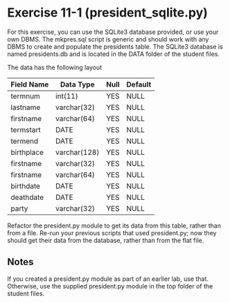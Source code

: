 # Exercise 11-1 (president_sqlite.py)

For this exercise, you can use the SQLite3 database provided, or use your own DBMS. The mkpres.sql script is generic and should work with any DBMS to create and populate the presidents table. The SQLite3 database is named presidents.db and is located in the DATA folder of the student files.

The data has the following layout

| Field Name | Data Type   | Null | Default |
|------------|-------------|------|---------|
| termnum    | int(11)     | YES  | NULL    |
| lastname   | varchar(32) | YES  | NULL    |
| firstname  | varchar(64) | YES  | NULL    |
| termstart  | DATE        | YES  | NULL    |
| termend    | DATE        | YES  | NULL    |
| birthplace | varchar(128) | YES  | NULL    |
| firstname  | varchar(32) | YES  | NULL    |
| firstname  | varchar(64) | YES  | NULL    |
| birthdate  | DATE        | YES  | NULL    |
| deathdate  | DATE        | YES  | NULL    |
| party      | varchar(32) | YES  | NULL    |

Refactor the president.py module to get its data from this table, rather than from a file. Re-run your previous scripts that used president.py; now they should get their data from the database, rather than from the flat file.

## Notes 

If you created a president.py module as part of an earlier lab, use that. Otherwise, use the supplied president.py module in the top folder of the student files.
